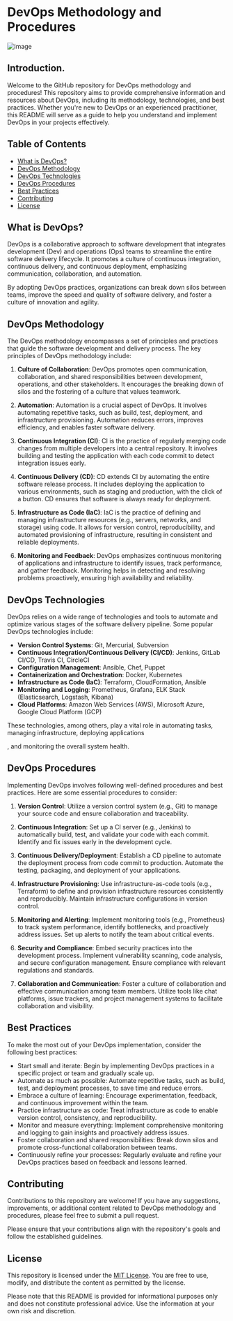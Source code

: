 # DevOps Methodology and Procedures

![image](https://github.com/CodeKaito/DevOps/assets/57111980/605fcd16-8881-412c-8ebc-4d0e3c23a51c)

## Introduction.

Welcome to the GitHub repository for DevOps methodology and procedures! This repository aims to provide comprehensive information and resources about DevOps, including its methodology, technologies, and best practices. Whether you're new to DevOps or an experienced practitioner, this README will serve as a guide to help you understand and implement DevOps in your projects effectively.

## Table of Contents

- [What is DevOps?](#what-is-devops)
- [DevOps Methodology](#devops-methodology)
- [DevOps Technologies](#devops-technologies)
- [DevOps Procedures](#devops-procedures)
- [Best Practices](#best-practices)
- [Contributing](#contributing)
- [License](#license)

## What is DevOps?

DevOps is a collaborative approach to software development that integrates development (Dev) and operations (Ops) teams to streamline the entire software delivery lifecycle. It promotes a culture of continuous integration, continuous delivery, and continuous deployment, emphasizing communication, collaboration, and automation.

By adopting DevOps practices, organizations can break down silos between teams, improve the speed and quality of software delivery, and foster a culture of innovation and agility.

## DevOps Methodology

The DevOps methodology encompasses a set of principles and practices that guide the software development and delivery process. The key principles of DevOps methodology include:

1. **Culture of Collaboration**: DevOps promotes open communication, collaboration, and shared responsibilities between development, operations, and other stakeholders. It encourages the breaking down of silos and the fostering of a culture that values teamwork.

2. **Automation**: Automation is a crucial aspect of DevOps. It involves automating repetitive tasks, such as build, test, deployment, and infrastructure provisioning. Automation reduces errors, improves efficiency, and enables faster software delivery.

3. **Continuous Integration (CI)**: CI is the practice of regularly merging code changes from multiple developers into a central repository. It involves building and testing the application with each code commit to detect integration issues early.

4. **Continuous Delivery (CD)**: CD extends CI by automating the entire software release process. It includes deploying the application to various environments, such as staging and production, with the click of a button. CD ensures that software is always ready for deployment.

5. **Infrastructure as Code (IaC)**: IaC is the practice of defining and managing infrastructure resources (e.g., servers, networks, and storage) using code. It allows for version control, reproducibility, and automated provisioning of infrastructure, resulting in consistent and reliable deployments.

6. **Monitoring and Feedback**: DevOps emphasizes continuous monitoring of applications and infrastructure to identify issues, track performance, and gather feedback. Monitoring helps in detecting and resolving problems proactively, ensuring high availability and reliability.

## DevOps Technologies

DevOps relies on a wide range of technologies and tools to automate and optimize various stages of the software delivery pipeline. Some popular DevOps technologies include:

- **Version Control Systems**: Git, Mercurial, Subversion
- **Continuous Integration/Continuous Delivery (CI/CD)**: Jenkins, GitLab CI/CD, Travis CI, CircleCI
- **Configuration Management**: Ansible, Chef, Puppet
- **Containerization and Orchestration**: Docker, Kubernetes
- **Infrastructure as Code (IaC)**: Terraform, CloudFormation, Ansible
- **Monitoring and Logging**: Prometheus, Grafana, ELK Stack (Elasticsearch, Logstash, Kibana)
- **Cloud Platforms**: Amazon Web Services (AWS), Microsoft Azure, Google Cloud Platform (GCP)

These technologies, among others, play a vital role in automating tasks, managing infrastructure, deploying applications

, and monitoring the overall system health.

## DevOps Procedures

Implementing DevOps involves following well-defined procedures and best practices. Here are some essential procedures to consider:

1. **Version Control**: Utilize a version control system (e.g., Git) to manage your source code and ensure collaboration and traceability.

2. **Continuous Integration**: Set up a CI server (e.g., Jenkins) to automatically build, test, and validate your code with each commit. Identify and fix issues early in the development cycle.

3. **Continuous Delivery/Deployment**: Establish a CD pipeline to automate the deployment process from code commit to production. Automate the testing, packaging, and deployment of your applications.

4. **Infrastructure Provisioning**: Use infrastructure-as-code tools (e.g., Terraform) to define and provision infrastructure resources consistently and reproducibly. Maintain infrastructure configurations in version control.

5. **Monitoring and Alerting**: Implement monitoring tools (e.g., Prometheus) to track system performance, identify bottlenecks, and proactively address issues. Set up alerts to notify the team about critical events.

6. **Security and Compliance**: Embed security practices into the development process. Implement vulnerability scanning, code analysis, and secure configuration management. Ensure compliance with relevant regulations and standards.

7. **Collaboration and Communication**: Foster a culture of collaboration and effective communication among team members. Utilize tools like chat platforms, issue trackers, and project management systems to facilitate collaboration and visibility.

## Best Practices

To make the most out of your DevOps implementation, consider the following best practices:

- Start small and iterate: Begin by implementing DevOps practices in a specific project or team and gradually scale up.
- Automate as much as possible: Automate repetitive tasks, such as build, test, and deployment processes, to save time and reduce errors.
- Embrace a culture of learning: Encourage experimentation, feedback, and continuous improvement within the team.
- Practice infrastructure as code: Treat infrastructure as code to enable version control, consistency, and reproducibility.
- Monitor and measure everything: Implement comprehensive monitoring and logging to gain insights and proactively address issues.
- Foster collaboration and shared responsibilities: Break down silos and promote cross-functional collaboration between teams.
- Continuously refine your processes: Regularly evaluate and refine your DevOps practices based on feedback and lessons learned.

## Contributing

Contributions to this repository are welcome! If you have any suggestions, improvements, or additional content related to DevOps methodology and procedures, please feel free to submit a pull request.

Please ensure that your contributions align with the repository's goals and follow the established guidelines.

## License

This repository is licensed under the [MIT License](LICENSE). You are free to use, modify, and distribute the content as permitted by the license.

Please note that this README is provided for informational purposes only and does not constitute professional advice. Use the information at your own risk and discretion.
